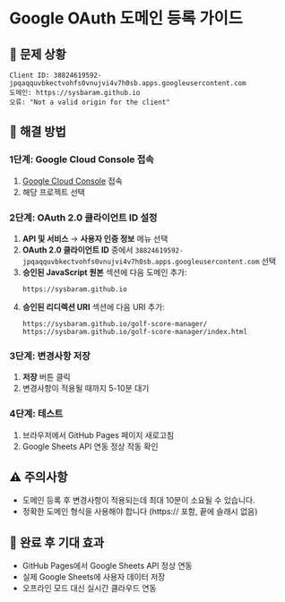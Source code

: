 # Google OAuth 도메인 등록 가이드

## 🎯 문제 상황
```
Client ID: 38824619592-jpqaqquvbkectvohfs0vnujvi4v7h0sb.apps.googleusercontent.com
도메인: https://sysbaram.github.io
오류: "Not a valid origin for the client"
```

## 🔧 해결 방법

### 1단계: Google Cloud Console 접속
1. [Google Cloud Console](https://console.developers.google.com/) 접속
2. 해당 프로젝트 선택

### 2단계: OAuth 2.0 클라이언트 ID 설정
1. **API 및 서비스** → **사용자 인증 정보** 메뉴 선택
2. **OAuth 2.0 클라이언트 ID** 중에서 `38824619592-jpqaqquvbkectvohfs0vnujvi4v7h0sb.apps.googleusercontent.com` 선택
3. **승인된 JavaScript 원본** 섹션에 다음 도메인 추가:
   ```
   https://sysbaram.github.io
   ```
4. **승인된 리디렉션 URI** 섹션에 다음 URI 추가:
   ```
   https://sysbaram.github.io/golf-score-manager/
   https://sysbaram.github.io/golf-score-manager/index.html
   ```

### 3단계: 변경사항 저장
1. **저장** 버튼 클릭
2. 변경사항이 적용될 때까지 5-10분 대기

### 4단계: 테스트
1. 브라우저에서 GitHub Pages 페이지 새로고침
2. Google Sheets API 연동 정상 작동 확인

## ⚠️ 주의사항
- 도메인 등록 후 변경사항이 적용되는데 최대 10분이 소요될 수 있습니다.
- 정확한 도메인 형식을 사용해야 합니다 (https:// 포함, 끝에 슬래시 없음)

## 🎉 완료 후 기대 효과
- GitHub Pages에서 Google Sheets API 정상 연동
- 실제 Google Sheets에 사용자 데이터 저장
- 오프라인 모드 대신 실시간 클라우드 연동
